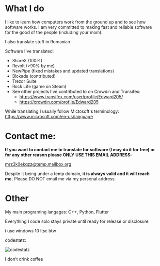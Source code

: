 # What I do
I like to learn how computers work from the ground up and to see how software works. I am very committed to making fast and reliable software for the good of the people (including your mom).

I also translate stuff in Romanian

Software I've translated:
  * ShareX (100%)
  * Revolt (>90% by me)
  * NewPipe (fixed mistakes and updated translations)
  * Blokada (contributed)
  * Trezor Suite
  * Rock Life (game on Steam)
  * See other projects I've contributed to on Crowdin and Transifex: 
    * https://www.transifex.com/user/profile/Edward205/
    * https://crowdin.com/profile/Edward205
    
While translating I usually follow Mictosoft's terminology: https://www.microsoft.com/en-us/language

# Contact me: 

**If you want to contact me to translate for software (I may do it for free) or for any other reason please ONLY USE THIS EMAIL ADDRESS:**

mrz3k0ekqzz@temp.mailbox.org

Despite it being under a temp domain, **it is always valid and it will reach me.** Please DO NOT email me via my personal address.

# Other

My main programing langages: C++, Python, Flutter

Everything I code solo stays private until ready for release or disclosure

i use windows 10 ltsc btw

codestatz:

![codestatz](https://codestats-readme.wegfan.cn/history-graph/edward)

I don't drink coffee
